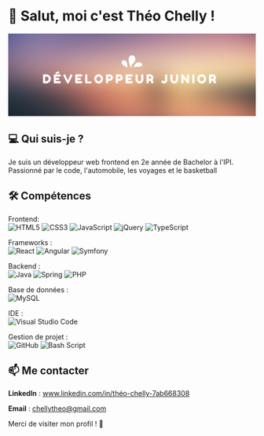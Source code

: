 # 👋 Salut, moi c'est Théo Chelly !
![Texte alternatif](Banner.png)
## 💻 Qui suis-je ?

Je suis un développeur web frontend en 2e année de Bachelor à l'IPI. Passionné par le code, l'automobile, les voyages et le basketball

## 🛠 Compétences

Frontend:<br>
![HTML5](https://img.shields.io/badge/html5-%23E34F26.svg?style=for-the-badge&logo=html5&logoColor=white) ![CSS3](https://img.shields.io/badge/css3-%231572B6.svg?style=for-the-badge&logo=css3&logoColor=white) ![JavaScript](https://img.shields.io/badge/javascript-%23323330.svg?style=for-the-badge&logo=javascript&logoColor=%23F7DF1E) ![jQuery](https://img.shields.io/badge/jquery-%230769AD.svg?style=for-the-badge&logo=jquery&logoColor=white)
![TypeScript](https://img.shields.io/badge/typescript-%23007ACC.svg?style=for-the-badge&logo=typescript&logoColor=white)

Frameworks :<br>
![React](https://img.shields.io/badge/react-%2320232a.svg?style=for-the-badge&logo=react&logoColor=%2361DAFB) ![Angular](https://img.shields.io/badge/angular-%23DD0031.svg?style=for-the-badge&logo=angular&logoColor=white) ![Symfony](https://img.shields.io/badge/symfony-%23000000.svg?style=for-the-badge&logo=symfony&logoColor=white)

Backend : <br>
![Java](https://img.shields.io/badge/java-%23ED8B00.svg?style=for-the-badge&logo=openjdk&logoColor=white) ![Spring](https://img.shields.io/badge/spring-%236DB33F.svg?style=for-the-badge&logo=spring&logoColor=white) ![PHP](https://img.shields.io/badge/php-%23777BB4.svg?style=for-the-badge&logo=php&logoColor=white)

Base de données : <br>
![MySQL](https://img.shields.io/badge/mysql-4479A1.svg?style=for-the-badge&logo=mysql&logoColor=white) 

IDE : <br>
![Visual Studio Code](https://img.shields.io/badge/Visual%20Studio%20Code-0078d7.svg?style=for-the-badge&logo=visual-studio-code&logoColor=white)

Gestion de projet : <br>
![GitHub](https://img.shields.io/badge/github-%23121011.svg?style=for-the-badge&logo=github&logoColor=white) ![Bash Script](https://img.shields.io/badge/bash_script-%23121011.svg?style=for-the-badge&logo=gnu-bash&logoColor=white)

## 📫 Me contacter

**LinkedIn** : www.linkedin.com/in/théo-chelly-7ab668308

**Email** : chellytheo@gmail.com

Merci de visiter mon profil ! 🚀
